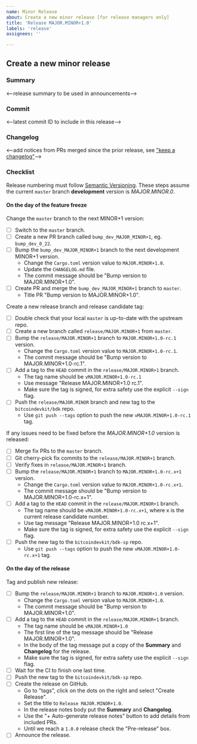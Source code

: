 ```yaml
---
name: Minor Release
about: Create a new minor release [for release managers only]
title: 'Release MAJOR.MINOR+1.0'
labels: 'release'
assignees: ''

---
```


## Create a new minor release

### Summary

<--release summary to be used in announcements-->

### Commit

<--latest commit ID to include in this release-->

### Changelog

<--add notices from PRs merged since the prior release, see ["keep a changelog"]-->

### Checklist

Release numbering must follow [Semantic Versioning]. These steps assume the current `master`
branch **development** version is *MAJOR.MINOR.0*.

#### On the day of the feature freeze

Change the `master` branch to the next MINOR+1 version:

- [ ] Switch to the `master` branch.
- [ ] Create a new PR branch called `bump_dev_MAJOR_MINOR+1`, eg. `bump_dev_0_22`.
- [ ] Bump the `bump_dev_MAJOR_MINOR+1` branch to the next development MINOR+1 version.
  - Change the `Cargo.toml` version value to `MAJOR.MINOR+1.0`.
  - Update the `CHANGELOG.md` file.
  - The commit message should be "Bump version to MAJOR.MINOR+1.0".
- [ ] Create PR and merge the `bump_dev_MAJOR_MINOR+1` branch to `master`.
  - Title PR "Bump version to MAJOR.MINOR+1.0".

Create a new release branch and release candidate tag:

- [ ] Double check that your local `master` is up-to-date with the upstream repo.
- [ ] Create a new branch called `release/MAJOR.MINOR+1` from `master`.
- [ ] Bump the `release/MAJOR.MINOR+1` branch to `MAJOR.MINOR+1.0-rc.1` version.
  - Change the `Cargo.toml` version value to `MAJOR.MINOR+1.0-rc.1`.
  - The commit message should be "Bump version to MAJOR.MINOR+1.0-rc.1".
- [ ] Add a tag to the `HEAD` commit in the `release/MAJOR.MINOR+1` branch.
  - The tag name should be `vMAJOR.MINOR+1.0-rc.1`
  - Use message "Release MAJOR.MINOR+1.0 rc.1".
  - Make sure the tag is signed, for extra safety use the explicit `--sign` flag.
- [ ] Push the `release/MAJOR.MINOR` branch and new tag to the `bitcoindevkit/bdk` repo.
  - Use `git push --tags` option to push the new `vMAJOR.MINOR+1.0-rc.1` tag.

If any issues need to be fixed before the *MAJOR.MINOR+1.0* version is released:

- [ ] Merge fix PRs to the `master` branch.
- [ ] Git cherry-pick fix commits to the `release/MAJOR.MINOR+1` branch.
- [ ] Verify fixes in `release/MAJOR.MINOR+1` branch.
- [ ] Bump the `release/MAJOR.MINOR+1` branch to `MAJOR.MINOR+1.0-rc.x+1` version.
  - Change the `Cargo.toml` version value to `MAJOR.MINOR+1.0-rc.x+1`.
  - The commit message should be "Bump version to MAJOR.MINOR+1.0-rc.x+1".
- [ ] Add a tag to the `HEAD` commit in the `release/MAJOR.MINOR+1` branch.
  - The tag name should be `vMAJOR.MINOR+1.0-rc.x+1`, where x is the current release candidate number.
  - Use tag message "Release MAJOR.MINOR+1.0 rc.x+1".
  - Make sure the tag is signed, for extra safety use the explicit `--sign` flag.
- [ ] Push the new tag to the `bitcoindevkit/bdk-sp` repo.
  - Use `git push --tags` option to push the new `vMAJOR.MINOR+1.0-rc.x+1` tag.

#### On the day of the release

Tag and publish new release:

- [ ] Bump the `release/MAJOR.MINOR+1` branch to `MAJOR.MINOR+1.0` version.
  - Change the `Cargo.toml` version value to `MAJOR.MINOR+1.0`.
  - The commit message should be "Bump version to MAJOR.MINOR+1.0".
- [ ] Add a tag to the `HEAD` commit in the `release/MAJOR.MINOR+1` branch.
  - The tag name should be `vMAJOR.MINOR+1.0`
  - The first line of the tag message should be "Release MAJOR.MINOR+1.0".
  - In the body of the tag message put a copy of the **Summary** and **Changelog** for the release.
  - Make sure the tag is signed, for extra safety use the explicit `--sign` flag.
- [ ] Wait for the CI to finish one last time.
- [ ] Push the new tag to the `bitcoindevkit/bdk-sp` repo.
- [ ] Create the release on GitHub.
  - Go to "tags", click on the dots on the right and select "Create Release".
  - Set the title to `Release MAJOR.MINOR+1.0`.
  - In the release notes body put the **Summary** and **Changelog**.
  - Use the "+ Auto-generate release notes" button to add details from included PRs.
  - Until we reach a `1.0.0` release check the "Pre-release" box.
- [ ] Announce the release.

[Semantic Versioning]: https://semver.org/
[crates.io]: https://crates.io/crates/bdk
[docs.rs]: https://docs.rs/bdk/latest/bdk
["keep a changelog"]: https://keepachangelog.com/en/1.0.0/
